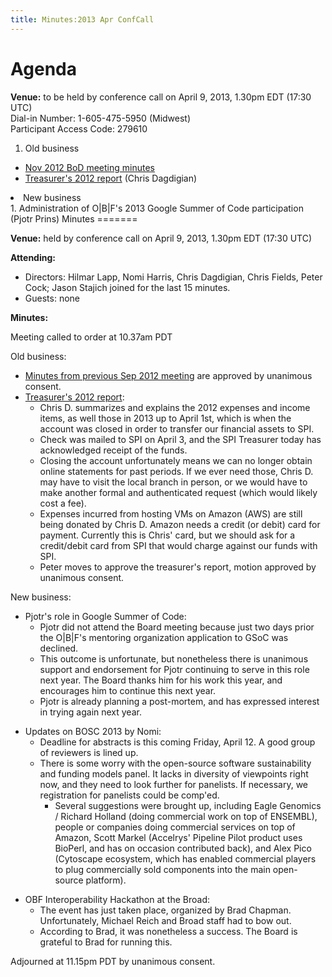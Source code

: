```yaml
---
title: Minutes:2013 Apr ConfCall
---
```


Agenda
======

**Venue:** to be held by conference call on April 9, 2013, 1.30pm EDT
(17:30 UTC)  
Dial-in Number: 1-605-475-5950 (Midwest)  
Participant Access Code: 279610

1.  Old business

-   [ Nov 2012 BoD meeting
    minutes](Minutes:2012_Nov_ConfCall "wikilink")
-   [ Treasurer's 2012
    report](Media:2012-OBF-Treasurers-Report.pdf "wikilink")
    (Chris Dagdigian)

<li>
New business

</li>
1.  Administration of O|B|F's 2013 Google Summer of Code participation
    (Pjotr Prins)

</ol>
Minutes
=======

**Venue:** held by conference call on April 9, 2013, 1.30pm EDT (17:30
UTC)

**Attending:**

-   Directors: Hilmar Lapp, Nomi Harris, Chris Dagdigian, Chris Fields,
    Peter Cock; Jason Stajich joined for the last 15 minutes.
-   Guests: none

**Minutes:**

Meeting called to order at 10.37am PDT

Old business:

-   [ Minutes from previous Sep 2012
    meeting](Minutes:2012_Sep_ConfCall "wikilink") are approved by
    unanimous consent.
-   [ Treasurer's 2012
    report](Media:2012-OBF-Treasurers-Report.pdf "wikilink"):
    -   Chris D. summarizes and explains the 2012 expenses and income
        items, as well those in 2013 up to April 1st, which is when the
        account was closed in order to transfer our financial assets
        to SPI.
    -   Check was mailed to SPI on April 3, and the SPI Treasurer today
        has acknowledged receipt of the funds.
    -   Closing the account unfortunately means we can no longer obtain
        online statements for past periods. If we ever need those,
        Chris D. may have to visit the local branch in person, or we
        would have to make another formal and authenticated request
        (which would likely cost a fee).
    -   Expenses incurred from hosting VMs on Amazon (AWS) are still
        being donated by Chris D. Amazon needs a credit (or debit) card
        for payment. Currently this is Chris' card, but we should ask
        for a credit/debit card from SPI that would charge against our
        funds with SPI.
    -   Peter moves to approve the treasurer's report, motion approved
        by unanimous consent.

New business:

-   Pjotr's role in Google Summer of Code:
    -   Pjotr did not attend the Board meeting because just two days
        prior the O|B|F's mentoring organization application to GSoC
        was declined.
    -   This outcome is unfortunate, but nonetheless there is unanimous
        support and endorsement for Pjotr continuing to serve in this
        role next year. The Board thanks him for his work this year, and
        encourages him to continue this next year.
    -   Pjotr is already planning a post-mortem, and has expressed
        interest in trying again next year.

<!-- -->

-   Updates on BOSC 2013 by Nomi:
    -   Deadline for abstracts is this coming Friday, April 12. A good
        group of reviewers is lined up.
    -   There is some worry with the open-source software sustainability
        and funding models panel. It lacks in diversity of viewpoints
        right now, and they need to look further for panelists. If
        necessary, we registration for panelists could be comp'ed.
        -   Several suggestions were brought up, including Eagle
            Genomics / Richard Holland (doing commercial work on top of
            ENSEMBL), people or companies doing commercial services on
            top of Amazon, Scott Markel (Accelrys' Pipeline Pilot
            product uses BioPerl, and has on occasion contributed back),
            and Alex Pico (Cytoscape ecosystem, which has enabled
            commercial players to plug commercially sold components into
            the main open-source platform).

<!-- -->

-   OBF Interoperability Hackathon at the Broad:
    -   The event has just taken place, organized by Brad Chapman.
        Unfortunately, Michael Reich and Broad staff had to bow out.
    -   According to Brad, it was nonetheless a success. The Board is
        grateful to Brad for running this.

Adjourned at 11.15pm PDT by unanimous consent.
